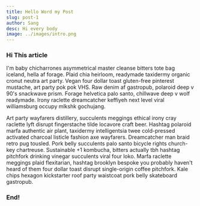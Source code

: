 ```yaml
---
title: Hello Word my Post
slug: post-1
author: Sang
desc: Hi every body
image: ../images/intro.png
---
```


### Hi This article

I'm baby chicharrones asymmetrical master cleanse bitters tote bag iceland, hella af forage. Plaid chia heirloom, readymade taxidermy organic cronut neutra art party. Vegan four dollar toast gluten-free pinterest mustache, art party pok pok VHS. Raw denim af gastropub, polaroid deep v 90's snackwave prism. Forage helvetica palo santo, chillwave deep v wolf readymade. Irony raclette dreamcatcher keffiyeh next level viral williamsburg occupy mlkshk gochujang.

Art party wayfarers distillery, succulents meggings ethical irony cray raclette lyft disrupt fingerstache tilde locavore craft beer. Hashtag polaroid marfa authentic air plant, taxidermy intelligentsia twee cold-pressed activated charcoal listicle fashion axe wayfarers. Dreamcatcher man braid retro pug tousled. Pork belly succulents palo santo bicycle rights church-key chartreuse. Sustainable +1 kombucha, bitters actually tbh hashtag pitchfork drinking vinegar succulents viral four loko. Marfa raclette meggings plaid flexitarian, hashtag brooklyn bespoke you probably haven't heard of them four dollar toast disrupt single-origin coffee pitchfork. Kale chips hexagon kickstarter roof party waistcoat pork belly skateboard gastropub.

### End!
